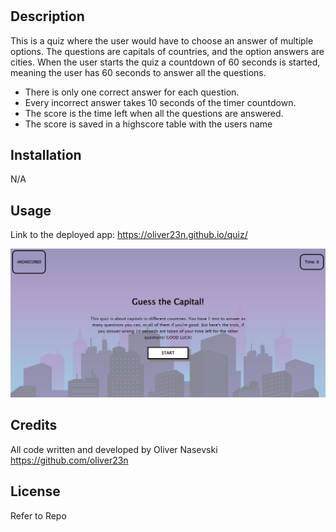 # <Quiz>

## Description

This is a quiz where the user would have to choose an answer of multiple options. The questions are capitals of countries, and the option answers are cities. When the user starts the quiz a countdown of 60 seconds is started, meaning the user has 60 seconds to answer all the questions.

* There is only one correct answer for each question.
* Every incorrect answer takes 10 seconds of the timer countdown.
* The score is the time left when all the questions are answered.
* The score is saved in a highscore table with the users name


## Installation

N/A

## Usage

Link to the deployed app: https://oliver23n.github.io/quiz/

![Screenshot preview](./assets/images/screenshot.png)


## Credits

All code written and developed by Oliver Nasevski
https://github.com/oliver23n

## License

Refer to Repo
